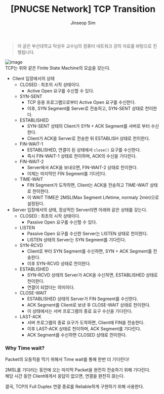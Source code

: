 ﻿---
layout: post
title: "[PNUCSE Network] TCP Transition"
categories: Network
tags: [theory]
author:
  - Jinseop Sim
toc: true
---
> 이 글은 부산대학교 탁성우 교수님의 컴퓨터 네트워크 강의 자료를 바탕으로 진행됩니다.  

![image](https://user-images.githubusercontent.com/71700079/204078596-962b3f8f-2da4-4b96-b49f-c27704acc723.png)  
TCP는 위와 같은 Finite State Machine의 모습을 갖는다.  

- Client 입장에서의 상태
  - CLOSED : 최초의 시작 상태이다.
    - Active Open 요구를 수신할 수 있다.
  - SYN-SENT
    - TCP 응용 프로그램으로부터 Active Open 요구를 수신한다.
    - 이후, SYN Segment를 Server로 전송하고, SYN-SENT 상태로 천이한다.
  - ESTABLISHED
    - SYN-SENT 상태의 Client가 SYN + ACK Segment를 서버로 부터 수신한다.
    - Client가 ACK을 Server로 전송한 뒤 ESTABLISH 상태로 천이한다.
  - FIN-WAIT-1
    - ESTABLISHED, 연결이 된 상태에서 ```close()``` 요구를 수신한다.
    - 즉시 FIN-WAIT-1 상태로 천이하며, ACK의 수신을 기다린다.
  - FIN-WAIT-2
    - Server에서 ACK을 보내오면, FIN-WAIT-2 상태로 천이한다.
    - 이제는 마지막인 FIN Segment를 기다린다.
  - TIME-WAIT
    - FIN Segment가 도착하면, Client는 ACK을 전송하고 TIME-WAIT 상태로 천이한다.
    - 이 WAIT TIME은 2MSL(Max Segment Lifetime, normaly 2min)으로 설정된다.
- Server 입장에서의 상태, 정상적인 Server라면 아래와 같은 상태를 갖는다.
  - CLOSED : 최초의 시작 상태이다.
    - Passive Open 요구를 수신할 수 있다.
  - LISTEN
    - Passive Open 요구를 수신한 Server는 LISTEN 상태로 천이한다.
    - LISTEN 상태의 Server는 SYN Segment를 기다린다.
  - SYN-RCVD
    - Client로 부터 SYN Segment를 수신하면, SYN + ACK Segment를 전송한다.
    - 이후 SYN-RCVD 상태로 천이한다.
  - ESTABLISHED
    - SYN-RCVD 상태의 Server가 ACK을 수신하면, ESTABLISHED 상태로 천이한다.
    - 연결이 되었다는 의미이다.
  - CLOSE-WAIT
    - ESTABLISHED 상태의 Server가 FIN Segment를 수신한다.
    - ACK Segment를 Client로 보낸 후 CLOSE-WAIT 상태로 천이한다.
    - 이 상태에서는 서버 프로그램의 종료 요구 수신을 기다린다.
  - LAST-ACK
    - 서버 프로그램의 종료 요구가 도착하면, Client에 FIN을 전송한다.
    - 이후 LAST-ACK 상태로 천이하며, ACK Segment를 기다린다.
    - ACK Segment를 수신하면 CLOSED 상태로 천이한다.

### Why Time wait?
Packet의 오동작을 막기 위해서 Time wait를 통해 한번 더 기다린다!  

2MSL를 기다리는 동안에 오는 마지막 Packet을 완전히 전송하기 위해 기다린다.  
해당 시간 동안 Client에게서 응답이 없으면, 연결을 완전히 끊는다.  

결국, TCP의 Full Duplex 연결 종료를 Reliable하게 구현하기 위해 사용한다.